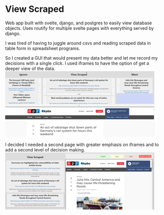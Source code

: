 # View Scraped
Web app built with svelte, django, and postgres to easily view database objects. Uses routify for multiple svelte pages with everything served by django.

I was tired of having to juggle around csvs and reading scraped data in table form in spreadsheet programs.

So I created a GUI that would present my data better and let me record my decisions with a single click. I used iframes to have the option of get a deeper view of the data. 
<img src="example.png" width="480" />

I decided I needed a second page with greater emphasis on iframes and to add a second level of decision making.
<img src="example1.png" width="480" />